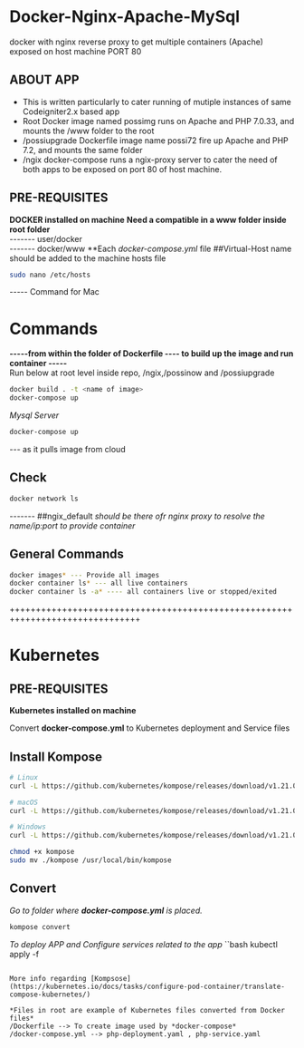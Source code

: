 # Docker-Nginx-Apache-MySql
docker with nginx reverse proxy to get multiple containers (Apache) exposed on host machine PORT 80

## ABOUT APP
- This is written particularly to cater running of mutiple instances of same Codeigniter2.x based app
- Root Docker image named possimg runs on Apache and PHP 7.0.33, and mounts the /www folder to the root
- /possiupgrade Dockerfile image name possi72 fire up Apache and PHP 7.2, and mounts the same folder
- /ngix docker-compose runs a ngix-proxy server to cater the need of both apps to be exposed on port 80 of host machine.

## PRE-REQUISITES
**DOCKER installed on machine**
**Need a compatible in a www folder inside root folder**  
------- user/docker  
------- docker/www 
**Each  *docker-compose.yml* file ##Virtual-Host name should be added to the machine hosts file  
```bash
sudo nano /etc/hosts    
```
----- Command for Mac

# Commands
**-----from within the folder of Dockerfile ---- to build up the image and run container -----**  
Run below at root level inside repo, /ngix,/possinow  and /possiupgrade  
```bash
docker build . -t <name of image>
docker-compose up
```
*Mysql Server*
```bash
docker-compose up
```
--- as it pulls image from cloud

## Check  
```bash
docker network ls
```
------- ##ngix_default *should be there ofr nginx proxy to resolve the name/ip:port to provide container*  

## General Commands  
```bash
docker images* --- Provide all images  
docker container ls* --- all live containers  
docker container ls -a* ---- all containers live or stopped/exited  
```
+++++++++++++++++++++++++++++++++++++++++++++++++++++++++++++++++++++++++++++++

# Kubernetes

## PRE-REQUISITES
**Kubernetes installed on machine**

Convert **docker-compose.yml** to Kubernetes deployment and Service files

## Install Kompose
```bash
# Linux
curl -L https://github.com/kubernetes/kompose/releases/download/v1.21.0/kompose-linux-amd64 -o kompose

# macOS
curl -L https://github.com/kubernetes/kompose/releases/download/v1.21.0/kompose-darwin-amd64 -o kompose

# Windows
curl -L https://github.com/kubernetes/kompose/releases/download/v1.21.0/kompose-windows-amd64.exe -o kompose.exe

chmod +x kompose
sudo mv ./kompose /usr/local/bin/kompose
```

## Convert
*Go to folder where **docker-compose.yml** is placed.*
```bash
kompose convert
```
*To deploy APP and Configure services related to the app*
``bash
kubectl apply -f <output file>
```

More info regarding [Kompsose] (https://kubernetes.io/docs/tasks/configure-pod-container/translate-compose-kubernetes/)

*Files in root are example of Kubernetes files converted from Docker files*
/Dockerfile --> To create image used by *docker-compose*
/docker-compose.yml --> php-deployment.yaml , php-service.yaml






